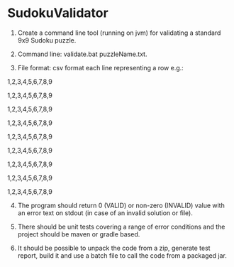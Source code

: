 # SudokuValidator
1. Create a command line tool (running on jvm) for validating a standard 9x9 Sudoku puzzle.

2. Command line: validate.bat puzzleName.txt.

3. File format: csv format each line representing a row e.g.:

1,2,3,4,5,6,7,8,9

1,2,3,4,5,6,7,8,9

1,2,3,4,5,6,7,8,9

1,2,3,4,5,6,7,8,9

1,2,3,4,5,6,7,8,9

1,2,3,4,5,6,7,8,9

1,2,3,4,5,6,7,8,9

1,2,3,4,5,6,7,8,9

1,2,3,4,5,6,7,8,9

4. The program should return 0 (VALID) or non-zero (INVALID) value with an error text on stdout (in case of an invalid solution or file).

5. There should be unit tests covering a range of error conditions and the project should be maven or gradle based. 
   
6. It should be possible to unpack the code from a zip, generate test report, build it and use a batch file to call the code from a packaged jar.